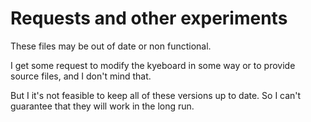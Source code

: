 # Requests and other experiments

These files may be out of date or non functional.

I get some request to modify the kyeboard in some way or to provide source files, and I don't mind that.

But I it's not feasible to keep all of these versions up to date.
So I can't guarantee that they will work in the long run.